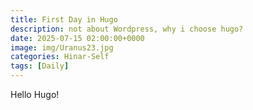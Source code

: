```yaml
---
title: First Day in Hugo
description: not about Wordpress, why i choose hugo?
date: 2025-07-15 02:00:00+0000
image: img/Uranus23.jpg
categories: Hinar-Self
tags: [Daily]
---
```


Hello Hugo!
